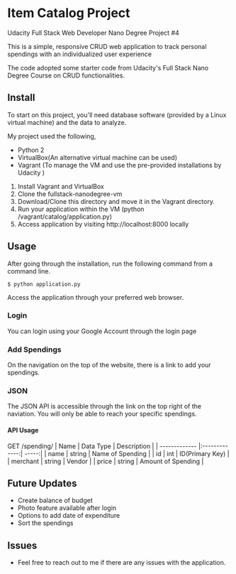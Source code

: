 # Item Catalog Project
Udacity Full Stack Web Developer Nano Degree Project #4

This is a simple, responsive CRUD web application to track personal spendings with an individualized user experience

The code adopted some starter code from Udacity's Full Stack Nano Degree Course on CRUD functionalities.

## Install
To start on this project, you'll need database software (provided by a Linux virtual machine) and the data to analyze.

My project used the following,
* Python 2
* VirtualBox(An alternative virtual machine can be used) 
* Vagrant (To manage the VM and use the pre-provided installations by Udacity )

1. Install Vagrant and VirtualBox
2. Clone the fullstack-nanodegree-vm 
3. Download/Clone this directory and move it in the Vagrant directory.
4. Run your application within the VM (python /vagrant/catalog/application.py)
5. Access application by visiting http://localhost:8000 locally


## Usage

After going through the installation, run the following command from a command line. 
```
$ python application.py
```

Access the application through your preferred web browser. 

### Login

You can login using your Google Account through the login page

### Add Spendings

On the navigation on the top of the website, there is a link to add your spendings.

### JSON

The JSON API is accessible through the link on the top right of the naviation. You will only be able to reach your specific spendings. 
	
#### API Usage
GET /spending/
| Name        | Data Type           | Description  |
| ------------- |:-------------:| -----:|
| name      | string | Name of  Spending |
| id      | int      | ID(Primary Key)   |
| merchant | string      | Vendor    |
| price | string      | Amount of Spending    |


## Future Updates 
* Create balance of budget
* Photo feature available after login 
* Options to add date of expenditure 
* Sort the spendings

## Issues
* Feel free to reach out to me if there are any issues with the application. 
